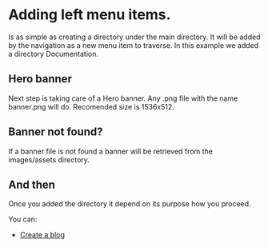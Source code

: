 # Adding left menu items.

Is as simple as creating a directory under the main directory. It will
be added by the navigation as a new menu item to traverse. In this
example we added a directory Documentation. 

## Hero banner

Next step is taking care of a Hero banner. Any .png file with the name 
banner.png will do. Recomended size is 1536x512.

## Banner not found?

If a banner file is not found a banner will be retrieved from the
images/assets directory. 

## And then

Once you added the directory it depend on its purpose how you proceed.

You can:

* [Create a blog](/index.php?p=0&dir=Documentation&jaar=2024&maand=05&blog=202405090659-blogs.md)

